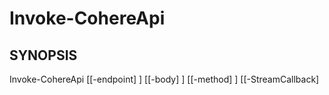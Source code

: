 ﻿---
external help file: powershai-help.xml
schema: 2.0.0
powershai: true
---

# Invoke-CohereApi

## SYNOPSIS <!--!= @#Synop !-->

Invoke-CohereApi [[-endpoint] <Object>] [[-body] <Object>] [[-method] <Object>] [[-StreamCallback] <Object>] [[-Token] <Object>] [<CommonParameters>]


## SYNTAX <!--!= @#Syntax !-->

```
Invoke-CohereApi [[-endpoint] <Object>] [[-body] <Object>] [[-method] <Object>] [[-StreamCallback] <Object>] [[-Token] <Object>] [<CommonParameters>]
```

## PARAMETERS <!--!= @#Params !-->

### -StreamCallback

```yml
Parameter Set: (All)
Type: Object
Aliases: 
Accepted Values: 
Required: false
Position: 3
Default Value: 
Accept pipeline input: false
Accept wildcard characters: 
```

### -Token

```yml
Parameter Set: (All)
Type: Object
Aliases: 
Accepted Values: 
Required: false
Position: 4
Default Value: 
Accept pipeline input: false
Accept wildcard characters: 
```

### -body

```yml
Parameter Set: (All)
Type: Object
Aliases: 
Accepted Values: 
Required: false
Position: 1
Default Value: 
Accept pipeline input: false
Accept wildcard characters: 
```

### -endpoint

```yml
Parameter Set: (All)
Type: Object
Aliases: 
Accepted Values: 
Required: false
Position: 0
Default Value: 
Accept pipeline input: false
Accept wildcard characters: 
```

### -method

```yml
Parameter Set: (All)
Type: Object
Aliases: 
Accepted Values: 
Required: false
Position: 2
Default Value: 
Accept pipeline input: false
Accept wildcard characters: 
```


<!--PowershaiAiDocBlockStart-->
_Traducido automáticamente usando PowershAI e IA._
<!--PowershaiAiDocBlockEnd-->

